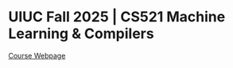 

UIUC Fall 2025 | CS521 Machine Learning & Compilers
======
[Course Webpage](https://sites.google.com/illinois.edu/cs521mlcompilersfall25/home)
